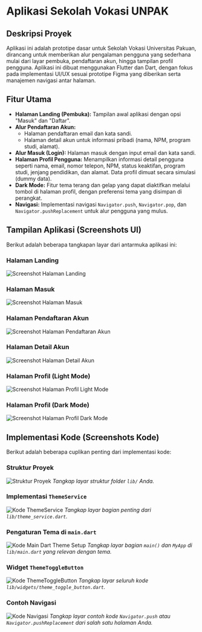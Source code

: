 # Aplikasi Sekolah Vokasi UNPAK

## Deskripsi Proyek

Aplikasi ini adalah prototipe dasar untuk Sekolah Vokasi Universitas Pakuan, dirancang untuk memberikan alur pengalaman pengguna yang sederhana mulai dari layar pembuka, pendaftaran akun, hingga tampilan profil pengguna. Aplikasi ini dibuat menggunakan Flutter dan Dart, dengan fokus pada implementasi UI/UX sesuai prototipe Figma yang diberikan serta manajemen navigasi antar halaman.

## Fitur Utama

* **Halaman Landing (Pembuka):** Tampilan awal aplikasi dengan opsi "Masuk" dan "Daftar".
* **Alur Pendaftaran Akun:**
    * Halaman pendaftaran email dan kata sandi.
    * Halaman detail akun untuk informasi pribadi (nama, NPM, program studi, alamat).
* **Alur Masuk (Login):** Halaman masuk dengan input email dan kata sandi.
* **Halaman Profil Pengguna:** Menampilkan informasi detail pengguna seperti nama, email, nomor telepon, NPM, status keaktifan, program studi, jenjang pendidikan, dan alamat. Data profil dimuat secara simulasi (dummy data).
* **Dark Mode:** Fitur tema terang dan gelap yang dapat diaktifkan melalui tombol di halaman profil, dengan preferensi tema yang disimpan di perangkat.
* **Navigasi:** Implementasi navigasi `Navigator.push`, `Navigator.pop`, dan `Navigator.pushReplacement` untuk alur pengguna yang mulus.

## Tampilan Aplikasi (Screenshots UI)

Berikut adalah beberapa tangkapan layar dari antarmuka aplikasi ini:

### Halaman Landing
![Screenshot Halaman Landing](https://placehold.co/600x1000/cccccc/333333?text=SCREENSHOT+LANDING+PAGE)

### Halaman Masuk
![Screenshot Halaman Masuk](https://placehold.co/600x1000/cccccc/333333?text=SCREENSHOT+LOGIN+PAGE)

### Halaman Pendaftaran Akun
![Screenshot Halaman Pendaftaran Akun](https://placehold.co/600x1000/cccccc/333333?text=SCREENSHOT+REGISTER+PAGE)

### Halaman Detail Akun
![Screenshot Halaman Detail Akun]([https://placehold.co/600x1000/cccccc/333333?text=SCREENSHOT+ACCOUNT+DETAILS+PA)

### Halaman Profil (Light Mode)
![Screenshot Halaman Profil Light Mode](https://placehold.co/600x1000/cccccc/333333?text=SCREENSHOT+PROFILE+LIGHT+MODE)

### Halaman Profil (Dark Mode)
![Screenshot Halaman Profil Dark Mode](https://placehold.co/600x1000/333333/FFFFFF?text=SCREENSHOT+PROFILE+DARK+MODE)

## Implementasi Kode (Screenshots Kode)

Berikut adalah beberapa cuplikan penting dari implementasi kode:

### Struktur Proyek
![Struktur Proyek](https://placehold.co/600x400/cccccc/333333?text=SCREENSHOT+STRUKTUR+PROYEK)
*Tangkap layar struktur folder `lib/` Anda.*

### Implementasi `ThemeService`
![Kode ThemeService](https://placehold.co/800x600/cccccc/333333?text=SCREENSHOT+THEME_SERVICE.DART)
*Tangkap layar bagian penting dari `lib/theme_service.dart`.*

### Pengaturan Tema di `main.dart`
![Kode Main Dart Theme Setup](https://placehold.co/800x600/cccccc/333333?text=SCREENSHOT+MAIN.DART+THEME)
*Tangkap layar bagian `main()` dan `MyApp` di `lib/main.dart` yang relevan dengan tema.*

### Widget `ThemeToggleButton`
![Kode ThemeToggleButton](https://placehold.co/800x600/cccccc/333333?text=SCREENSHOT+THEME_TOGGLE_BUTTON.DART)
*Tangkap layar seluruh kode `lib/widgets/theme_toggle_button.dart`.*

### Contoh Navigasi
![Kode Navigasi](https://placehold.co/800x600/cccccc/333333?text=SCREENSHOT+NAVIGASI)
*Tangkap layar contoh kode `Navigator.push` atau `Navigator.pushReplacement` dari salah satu halaman Anda.*








